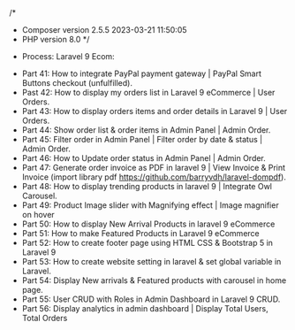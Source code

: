 /* 
* Composer version 2.5.5 2023-03-21 11:50:05
* PHP version 8.0
*/

- Process: Laravel 9 Ecom:
+ Part 41: How to integrate PayPal payment gateway | PayPal Smart Buttons checkout (unfulfilled).
+ Past 42: How to display my orders list in Laravel 9 eCommerce | User Orders.
+ Part 43: How to display orders items and order details in Laravel 9 | User Orders.
+ Part 44: Show order list & order items in Admin Panel | Admin Order.
+ Part 45: Filter order in Admin Panel | Filter order by date & status | Admin Order.
+ Part 46: How to Update order status in Admin Panel | Admin Order.
+ Part 47: Generate order invoice as PDF in laravel 9 | View Invoice & Print Invoice (import library pdf https://github.com/barryvdh/laravel-dompdf).
+ Part 48: How to display trending products in laravel 9 | Integrate Owl Carousel.
+ Part 49: Product Image slider with Magnifying effect | Image magnifier on hover
+ Part 50: How to display New Arrival Products in laravel 9 eCommerce
+ Part 51: How to make Featured Products in Laravel 9 eCommerce
+ Part 52: How to create footer page using HTML CSS & Bootstrap 5 in Laravel 9
+ Part 53: How to create website setting in laravel & set global variable in Laravel.
+ Part 54: Display New arrivals & Featured products with carousel in home page.
+ Part 55: User CRUD with Roles in Admin Dashboard in Laravel 9 CRUD.
+ Part 56: Display analytics in admin dashboard | Display Total Users, Total Orders
